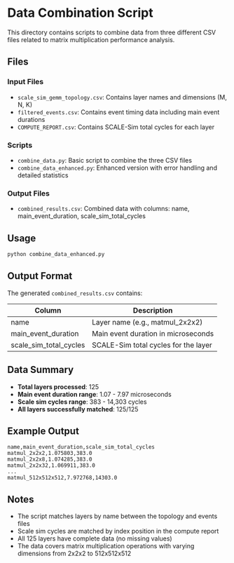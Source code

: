 # Data Combination Script

This directory contains scripts to combine data from three different CSV files related to matrix multiplication performance analysis.

## Files

### Input Files
- `scale_sim_gemm_topology.csv`: Contains layer names and dimensions (M, N, K)
- `filtered_events.csv`: Contains event timing data including main event durations
- `COMPUTE_REPORT.csv`: Contains SCALE-Sim total cycles for each layer

### Scripts
- `combine_data.py`: Basic script to combine the three CSV files
- `combine_data_enhanced.py`: Enhanced version with error handling and detailed statistics

### Output Files
- `combined_results.csv`: Combined data with columns: name, main_event_duration, scale_sim_total_cycles

## Usage

```bash
python combine_data_enhanced.py
```

## Output Format

The generated `combined_results.csv` contains:

| Column | Description |
|--------|-------------|
| name | Layer name (e.g., matmul_2x2x2) |
| main_event_duration | Main event duration in microseconds |
| scale_sim_total_cycles | SCALE-Sim total cycles for the layer |

## Data Summary

- **Total layers processed**: 125
- **Main event duration range**: 1.07 - 7.97 microseconds
- **Scale sim cycles range**: 383 - 14,303 cycles
- **All layers successfully matched**: 125/125

## Example Output

```
name,main_event_duration,scale_sim_total_cycles
matmul_2x2x2,1.075803,383.0
matmul_2x2x8,1.074285,383.0
matmul_2x2x32,1.069911,383.0
...
matmul_512x512x512,7.972768,14303.0
```

## Notes

- The script matches layers by name between the topology and events files
- Scale sim cycles are matched by index position in the compute report
- All 125 layers have complete data (no missing values)
- The data covers matrix multiplication operations with varying dimensions from 2x2x2 to 512x512x512 